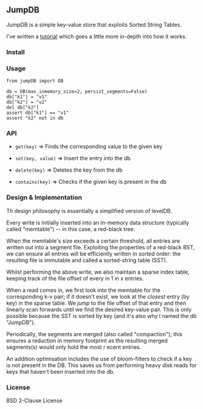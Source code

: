 ## JumpDB

JumpDB is a simple key-value store that exploits Sorted String Tables.

I've written a [tutorial](https://navyazaveri.github.io/algorithms/2020/01/12/write-a-kv-store-from-scratch.html)  which goes a little more in-depth into how it works.



### Install  



### Usage 

```
from jumpDB import DB

db = DB(max_inmemory_size=2, persist_segments=False)
db["k1"] = "v1"
db["k2"] = "v2"
del db["k2"]
assert db["k1"] == "v1"
assert "k2" not in db
```


### API

* `get(key)` => Finds the corresponding value to the given key 

* `set(key, value)` => Insert the entry into the db 

* `delete(key)` => Deletes the key from the db 

* `contains(key)` => Checks if the given key is present in the db 



### Design & Implementation 

Th design philosophy is essentially a simplified version of levelDB. 

Every write is initially inserted into an in-memory data structure (typically called "memtable")
 -- in this case,  a red-black tree. 
 
When the memtable's size exceeds a certain threshold, all entries are written out into a segment file. 
Exploiting the properties of a red-black BST, we can ensure all entries will be efficiently written in sorted order:
the resulting file is immutable and called a sorted-string table (SST).

Whilst performing the above write, we also maintain a sparse index table, keeping track of the 
file offset of every in 1 in x entries. 

When a read comes in, we first look into the memtable for the corresponding k-v pair; if it doesn't exist, 
we look at the *closest* entry (by key) in the sparse table. We *jump* to the file offset of that entry and then linearly scan forwards 
 until we find the desired key-value pair. This is only possible because the SST is sorted by key (and it's also why I named the db "JumpDB"). 

Periodically, the segments are merged (also called "compaction"); this ensures a reduction 
in memory footprint as the resulting merged segments(s) would only hold the most r  ecent entries. 

An addition optimisation includes the use of bloom-filters to check if a key is not present in 
the DB. This saves us from performing heavy disk reads for keys that haven't been inserted into the db. 


### License 
BSD 2-Clause License
